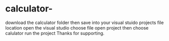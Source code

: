 # calculator-
download the calculator folder
then save into your visual stuido projects file location
open the visual studio
choose file
open project
then choose calulator
run the project
Thanks for supporting.
